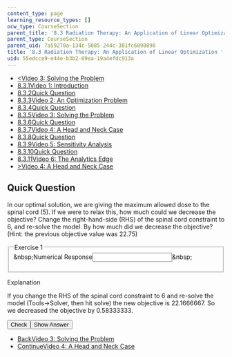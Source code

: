 ```yaml
---
content_type: page
learning_resource_types: []
ocw_type: CourseSection
parent_title: '8.3 Radiation Therapy: An Application of Linear Optimization '
parent_type: CourseSection
parent_uid: 7a59278a-134c-5085-244c-381fc6090890
title: '8.3 Radiation Therapy: An Application of Linear Optimization '
uid: 55edcce9-e44e-b3b2-09ea-19a4efdc913a
---
```

<ul class="navigation pagination"><li id="top_bck_btn"><a href="./resolveuid/45f1617526496ba1fed2d4528a0cc423"><<span>Video 3: Solving the Problem</span></a></li><li id="flp_btn_1"><a href="./resolveuid/7a59278a134c5085244c381fc6090890">8.3.1<span>Video 1: Introduction</span></a></li><li id="flp_btn_2"><a href="./resolveuid/12e6da5699311c837bce67f78b499ef3">8.3.2<span>Quick Question</span></a></li><li id="flp_btn_3"><a href="./resolveuid/98a5789ba2031300ac3e513ddaf88866">8.3.3<span>Video 2: An Optimization Problem</span></a></li><li id="flp_btn_4"><a href="./resolveuid/79d912628a0096659e540a5ff3802ab3">8.3.4<span>Quick Question</span></a></li><li id="flp_btn_5"><a href="./resolveuid/45f1617526496ba1fed2d4528a0cc423">8.3.5<span>Video 3: Solving the Problem</span></a></li><li id="flp_btn_6" class="button_selected"><a href="./resolveuid/55edcce9e44eb3b209ea19a4efdc913a">8.3.6<span>Quick Question</span></a></li><li id="flp_btn_7"><a href="./resolveuid/2fe86f88782c20080bd1b70037ba3db3">8.3.7<span>Video 4: A Head and Neck Case</span></a></li><li id="flp_btn_8"><a href="./resolveuid/d50911ab0a07b12c10732226ad167e5f">8.3.8<span>Quick Question</span></a></li><li id="flp_btn_9"><a href="./resolveuid/a10ced6c1f0f3ddcaa30efb14db63365">8.3.9<span>Video 5: Sensitivity Analysis</span></a></li><li id="flp_btn_10"><a href="./resolveuid/2194bcb24c12fa9a11f3457666bd1bee">8.3.10<span>Quick Question</span></a></li><li id="flp_btn_11"><a href="./resolveuid/eaf609ccc68c36a2cb165b923543a1c7">8.3.11<span>Video 6: The Analytics Edge</span></a></li><li id="top_continue_btn"><a href="./resolveuid/2fe86f88782c20080bd1b70037ba3db3">><span>Video 4: A Head and Neck Case</span></a></li></ul><h2 class="subhead">Quick Question</h2><div class="self_assessment">
<div id="Q1_div" class="problem_question"><p display_name="Quick Question" url_name="Quick_Question_645">In our optimal solution, we are giving the maximum allowed dose to the spinal cord (5). If we were to relax this, how much could we decrease the objective? Change the right-hand-side (RHS) of the spinal cord constraint to 6, and re-solve the model. By how much did we decrease the objective? (Hint: the previous objective value was 22.75)</p><fieldset><legend class="visually-hidden">Exercise 1</legend><div class="choice"><label id="Q1_label"><span id="Q1_aria_status" tabindex="-1" class="visually-hidden">&amp;nbsp;</span><span class="visually-hidden">Numerical Response</span><input type="text" id="Q1_input" value="" onkeypress="numericTypedOrDropDownSelected(1)" class="problem_text_input" /><input type="hidden" id="Q1_ans" value="0.583333" /><input type="hidden" id="Q1_tolerance" value="0.02" /><span id="Q1_normal_status" class="nostatus" aria-hidden="true">&amp;nbsp;</span></label></div><p id="S1_ans" tabindex="-1" class="problem_answer"></p></fieldset></div><div id="S1_div" class="problem_solution" tabindex="-1" display_name="Quick Question" url_name="Quick_Question_647">
<div class="detailed-solution">
<p>Explanation</p>
<p>If you change the RHS of the spinal cord constraint to 6 and re-solve the model (Tools-&gt;Solver, then hit solve) the new objective is 22.1666667. So we decreased the objective by 0.58333333. </p>
</div>
</div><div class="action"><button id="Q1_button" onclick="checkAnswer({1: 'numerical'})" class="problem_mo_button">Check</button><button id="Q1_button_show" onclick="showHideSolution({1: 'numerical'}, 1, [1])" class="problem_mo_button">Show Answer</button></div></div><ul class="navigation progress"><li id="bck_btn"><a href="./resolveuid/45f1617526496ba1fed2d4528a0cc423">Back<span>Video 3: Solving the Problem</span></a></li><li id="continue_btn"><a href="./resolveuid/2fe86f88782c20080bd1b70037ba3db3">Continue<span>Video 4: A Head and Neck Case</span></a></li></ul>
